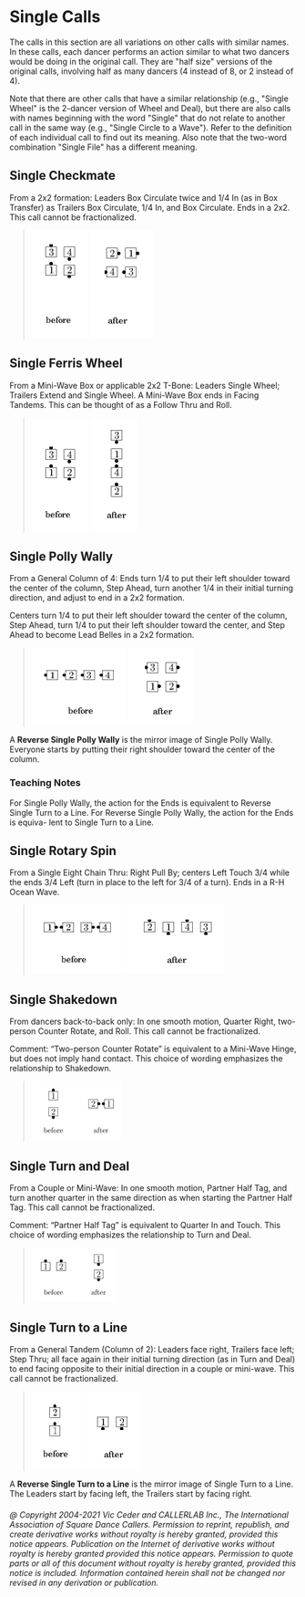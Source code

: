 
# Single Calls

The calls in this section are all variations on other calls
with similar names. In these calls, each dancer performs an action
similar to what two dancers would be doing in the original call. They
are "half size" versions of the original calls, involving half as
many dancers (4 instead of 8, or 2 instead of 4).

Note that there are other calls that have a similar
relationship (e.g., "Single Wheel" is the 2-dancer version of Wheel
and Deal), but there are also calls with names beginning with the
word "Single" that do not relate to another call in the same way
(e.g., "Single Circle to a Wave"). Refer to the definition of each
individual call to find out its meaning. Also note that the two-word
combination "Single File" has a different meaning.

## Single Checkmate

From a 2x2 formation: Leaders Box Circulate twice and 1/4 In
(as in Box Transfer) as Trailers Box Circulate, 1/4 In, and Box
Circulate. Ends in a 2x2. This call cannot be fractionalized.

> 
> ![alt](single-1.png)
> ![alt](single-2.png)
> 

## Single Ferris Wheel

From a Mini-Wave Box or applicable 2x2 T-Bone: Leaders Single
Wheel; Trailers Extend and Single Wheel. A Mini-Wave Box ends in
Facing Tandems. This can be thought of as a Follow Thru and Roll.

> 
> ![alt](single-3.png)
> ![alt](single-4.png)
> 

## Single Polly Wally

From a General Column of 4: Ends turn 1/4 to put their left
shoulder toward the center of the column, Step Ahead, turn another
1/4 in their initial turning direction, and adjust to end in a 2x2
formation.

Centers turn 1/4 to put their left shoulder toward the center
of the column, Step Ahead, turn 1/4 to put their left shoulder toward
the center, and Step Ahead to become Lead Belles in a 2x2 formation.

> 
> ![alt](single-5.png)
> ![alt](single-6.png)
> 

A **Reverse Single Polly Wally** is the mirror image of Single
Polly Wally. Everyone starts by putting their right shoulder toward
the center of the column.

### Teaching Notes
For Single Polly
Wally, the action for the Ends is equivalent to Reverse Single Turn
to a Line. For Reverse Single Polly Wally, the action for the Ends is
equiva- lent to Single Turn to a Line.
## Single Rotary Spin

From a Single Eight Chain Thru: Right Pull By; centers Left
Touch 3/4 while the ends 3/4 Left (turn in place to the left for 3/4
of a turn). Ends in a R-H Ocean Wave.

> 
> ![alt](single-7.png)
> ![alt](single-8.png)
> 

## Single Shakedown

From dancers back-to-back only: In one smooth motion, Quarter Right, two-person
Counter Rotate, and Roll. This call cannot be fractionalized.

Comment: “Two-person Counter Rotate” is equivalent to a Mini-Wave Hinge, but
does not imply hand contact. This choice of wording emphasizes the relationship to
Shakedown.

> 
> ![alt](single-11.png)
> 

## Single Turn and Deal

From a Couple or Mini-Wave: In one smooth motion, Partner Half Tag, and turn
another quarter in the same direction as when starting the Partner Half Tag. This
call cannot be fractionalized.

Comment: “Partner Half Tag” is equivalent to Quarter In and Touch. This choice of
wording emphasizes the relationship to Turn and Deal.

> 
> ![alt](single-12.png)
> 

## Single Turn to a Line

From a General Tandem (Column of 2): Leaders face right,
Trailers face left; Step Thru; all face again in their initial
turning direction (as in Turn and Deal) to end facing opposite to
their initial direction in a couple or mini-wave. This call cannot be
fractionalized.

> 
> ![alt](single-9.png)
> ![alt](single-10.png)
> 

A **Reverse Single Turn to a Line** is the mirror image of Single
Turn to a Line. The Leaders start by facing left, the Trailers start
by facing right.

###### @ Copyright 2004-2021 Vic Ceder and CALLERLAB Inc., The International Association of Square Dance Callers. Permission to reprint, republish, and create derivative works without royalty is hereby granted, provided this notice appears. Publication on the Internet of derivative works without royalty is hereby granted provided this notice appears. Permission to quote parts or all of this document without royalty is hereby granted, provided this notice is included. Information contained herein shall not be changed nor revised in any derivation or publication.
